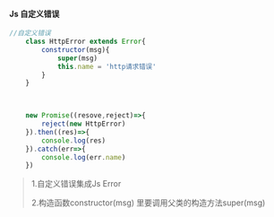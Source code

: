 #### Js 自定义错误

```javascript
//自定义错误
    class HttpError extends Error{
        constructor(msg){
            super(msg)
            this.name = 'http请求错误'
        }
    } 
    


    new Promise((resove,reject)=>{
        reject(new HttpError)
    }).then((res)=>{
        console.log(res)
    }).catch(err=>{
        console.log(err.name)
    })
```



>1.自定义错误集成Js Error
>
>2.构造函数constructor(msg)  里要调用父类的构造方法super(msg)